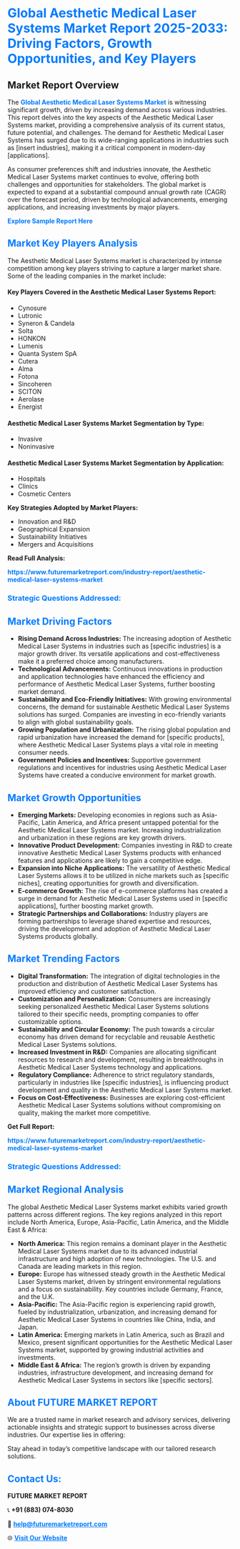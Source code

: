 <h1 style="color: #007BFF;">Global Aesthetic Medical Laser Systems Market Report 2025-2033: Driving Factors, Growth Opportunities, and Key Players</h1>

<section id="overview">
<h2>Market Report Overview</h2>
<p>The <a href="https://www.futuremarketreport.com/industry-report/aesthetic-medical-laser-systems-market" style="color: #007BFF; text-decoration: none;"><strong>Global Aesthetic Medical Laser Systems Market</strong></a> is witnessing significant growth, driven by increasing demand across various industries. This report delves into the key aspects of the Aesthetic Medical Laser Systems market, providing a comprehensive analysis of its current status, future potential, and challenges. The demand for Aesthetic Medical Laser Systems has surged due to its wide-ranging applications in industries such as [insert industries], making it a critical component in modern-day [applications].</p>
<p>As consumer preferences shift and industries innovate, the Aesthetic Medical Laser Systems market continues to evolve, offering both challenges and opportunities for stakeholders. The global market is expected to expand at a substantial compound annual growth rate (CAGR) over the forecast period, driven by technological advancements, emerging applications, and increasing investments by major players.</p>
</section>

<section id="overview">
<p><a href="https://www.futuremarketreport.com/request-sample/reportId=78935" style="color: #007BFF; text-decoration: none;"><strong>Explore Sample Report Here</strong></a></p>
</section>

<section id="key-players">
<h2 style="color: #007BFF;">Market Key Players Analysis</h2>
<p>The Aesthetic Medical Laser Systems market is characterized by intense competition among key players striving to capture a larger market share. Some of the leading companies in the market include:</p>
<h4>Key Players Covered in the Aesthetic Medical Laser Systems Report:</h4>
<ul><li>Cynosure</li><li>Lutronic</li><li>Syneron &amp; Candela</li><li>Solta</li><li>HONKON</li><li>Lumenis</li><li>Quanta System SpA</li><li>Cutera</li><li>Alma</li><li>Fotona</li><li>Sincoheren</li><li>SCITON</li><li>Aerolase</li><li>Energist</li></ul>
<h4>Aesthetic Medical Laser Systems Market Segmentation by Type:</h4>
<ul><li>Invasive</li><li>Noninvasive</li></ul>

<h4>Aesthetic Medical Laser Systems Market Segmentation by Application:</h4>
<ul><li>Hospitals</li><li>Clinics</li><li>Cosmetic Centers</li></ul>
<p><strong>Key Strategies Adopted by Market Players:</strong></p>
<ul>
<li>Innovation and R&D</li>
<li>Geographical Expansion</li>
<li>Sustainability Initiatives</li>
<li>Mergers and Acquisitions</li>
</ul>
</section>

<section>
<p><strong>Read Full Analysis: </strong></p><a href="https://www.futuremarketreport.com/industry-report/aesthetic-medical-laser-systems-market" style="color: #007BFF; text-decoration: none;"><strong>https://www.futuremarketreport.com/industry-report/aesthetic-medical-laser-systems-market</strong></a>
<h3 style="color: #007BFF;">Strategic Questions Addressed:</h3>
</section>

<section id="driving-factors">
<h2 style="color: #007BFF;">Market Driving Factors</h2>
<ul>
<li><strong>Rising Demand Across Industries:</strong> The increasing adoption of Aesthetic Medical Laser Systems in industries such as [specific industries] is a major growth driver. Its versatile applications and cost-effectiveness make it a preferred choice among manufacturers.</li>
<li><strong>Technological Advancements:</strong> Continuous innovations in production and application technologies have enhanced the efficiency and performance of Aesthetic Medical Laser Systems, further boosting market demand.</li>
<li><strong>Sustainability and Eco-Friendly Initiatives:</strong> With growing environmental concerns, the demand for sustainable Aesthetic Medical Laser Systems solutions has surged. Companies are investing in eco-friendly variants to align with global sustainability goals.</li>
<li><strong>Growing Population and Urbanization:</strong> The rising global population and rapid urbanization have increased the demand for [specific products], where Aesthetic Medical Laser Systems plays a vital role in meeting consumer needs.</li>
<li><strong>Government Policies and Incentives:</strong> Supportive government regulations and incentives for industries using Aesthetic Medical Laser Systems have created a conducive environment for market growth.</li>
</ul>
</section>

<section id="growth-opportunities">
<h2 style="color: #007BFF;">Market Growth Opportunities</h2>
<ul>
<li><strong>Emerging Markets:</strong> Developing economies in regions such as Asia-Pacific, Latin America, and Africa present untapped potential for the Aesthetic Medical Laser Systems market. Increasing industrialization and urbanization in these regions are key growth drivers.</li>
<li><strong>Innovative Product Development:</strong> Companies investing in R&D to create innovative Aesthetic Medical Laser Systems products with enhanced features and applications are likely to gain a competitive edge.</li>
<li><strong>Expansion into Niche Applications:</strong> The versatility of Aesthetic Medical Laser Systems allows it to be utilized in niche markets such as [specific niches], creating opportunities for growth and diversification.</li>
<li><strong>E-commerce Growth:</strong> The rise of e-commerce platforms has created a surge in demand for Aesthetic Medical Laser Systems used in [specific applications], further boosting market growth.</li>
<li><strong>Strategic Partnerships and Collaborations:</strong> Industry players are forming partnerships to leverage shared expertise and resources, driving the development and adoption of Aesthetic Medical Laser Systems products globally.</li>
</ul>
</section>

<section id="trending-factors">
<h2 style="color: #007BFF;">Market Trending Factors</h2>
<ul>
<li><strong>Digital Transformation:</strong> The integration of digital technologies in the production and distribution of Aesthetic Medical Laser Systems has improved efficiency and customer satisfaction.</li>
<li><strong>Customization and Personalization:</strong> Consumers are increasingly seeking personalized Aesthetic Medical Laser Systems solutions tailored to their specific needs, prompting companies to offer customizable options.</li>
<li><strong>Sustainability and Circular Economy:</strong> The push towards a circular economy has driven demand for recyclable and reusable Aesthetic Medical Laser Systems solutions.</li>
<li><strong>Increased Investment in R&D:</strong> Companies are allocating significant resources to research and development, resulting in breakthroughs in Aesthetic Medical Laser Systems technology and applications.</li>
<li><strong>Regulatory Compliance:</strong> Adherence to strict regulatory standards, particularly in industries like [specific industries], is influencing product development and quality in the Aesthetic Medical Laser Systems market.</li>
<li><strong>Focus on Cost-Effectiveness:</strong> Businesses are exploring cost-efficient Aesthetic Medical Laser Systems solutions without compromising on quality, making the market more competitive.</li>
</ul>
</section>

<section>
<p><strong>Get Full Report: </strong></p><a href="https://www.futuremarketreport.com/industry-report/aesthetic-medical-laser-systems-market" style="color: #007BFF; text-decoration: none;"><strong>https://www.futuremarketreport.com/industry-report/aesthetic-medical-laser-systems-market</strong></a>
<h3 style="color: #007BFF;">Strategic Questions Addressed:</h3>
</section>


<section id="regional-analysis">
<h2 style="color: #007BFF;">Market Regional Analysis</h2>
<p>The global Aesthetic Medical Laser Systems market exhibits varied growth patterns across different regions. The key regions analyzed in this report include North America, Europe, Asia-Pacific, Latin America, and the Middle East & Africa:</p>
<ul>
<li><strong>North America:</strong> This region remains a dominant player in the Aesthetic Medical Laser Systems market due to its advanced industrial infrastructure and high adoption of new technologies. The U.S. and Canada are leading markets in this region.</li>
<li><strong>Europe:</strong> Europe has witnessed steady growth in the Aesthetic Medical Laser Systems market, driven by stringent environmental regulations and a focus on sustainability. Key countries include Germany, France, and the U.K.</li>
<li><strong>Asia-Pacific:</strong> The Asia-Pacific region is experiencing rapid growth, fueled by industrialization, urbanization, and increasing demand for Aesthetic Medical Laser Systems in countries like China, India, and Japan.</li>
<li><strong>Latin America:</strong> Emerging markets in Latin America, such as Brazil and Mexico, present significant opportunities for the Aesthetic Medical Laser Systems market, supported by growing industrial activities and investments.</li>
<li><strong>Middle East & Africa:</strong> The region’s growth is driven by expanding industries, infrastructure development, and increasing demand for Aesthetic Medical Laser Systems in sectors like [specific sectors].</li>
</ul>
</section>

<footer>
<h2 style="color: #007BFF;">About FUTURE MARKET REPORT</h2>
<p>We are a trusted name in market research and advisory services, delivering actionable insights and strategic support to businesses across diverse industries. Our expertise lies in offering:</p>

<p>Stay ahead in today’s competitive landscape with our tailored research solutions.</p>

<h2 style="color: #007BFF;">Contact Us:</h2>
<p><strong>FUTURE MARKET REPORT</strong></p>
<p>📞 <strong>+91 (883) 074-8030</strong></p>
<p>📧 <strong><a href="mailto:help@futuremarketreport.com" style="color: #007BFF;">help@futuremarketreport.com</a></strong></p>
<p>🌐 <strong><a href="https://www.futuremarketreport.com/" style="color: #007BFF;">Visit Our Website</a></strong></p>
</footer>